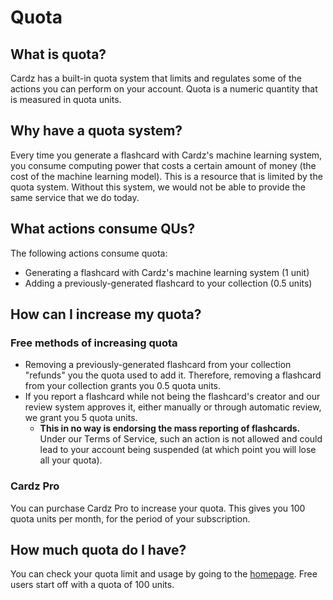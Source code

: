 # Quota

## What is quota?
Cardz has a built-in quota system that limits and regulates some of the actions you can perform on your account. Quota is a numeric quantity that is measured in quota units.

## Why have a quota system?
Every time you generate a flashcard with Cardz's machine learning system, you consume computing power that costs a certain amount of money (the cost of the machine learning model). This is a resource that is limited by the quota system. Without this system, we would not be able to provide the same service that we do today.

## What actions consume QUs?
The following actions consume quota:
- Generating a flashcard with Cardz's machine learning system (1 unit)
- Adding a previously-generated flashcard to your collection (0.5 units)

## How can I increase my quota?

### Free methods of increasing quota
- Removing a previously-generated flashcard from your collection "refunds" you the quota used to add it. Therefore, removing a flashcard from your collection grants you 0.5 quota units.
- If you report a flashcard while not being the flashcard's creator and our review system approves it, either manually or through automatic review, we grant you 5 quota units.
    - **This in no way is endorsing the mass reporting of flashcards.** Under our Terms of Service, such an action is not allowed and could lead to your account being suspended (at which point you will lose all your quota).

### Cardz Pro
You can purchase Cardz Pro to increase your quota. This gives you 100 quota units per month, for the period of your subscription.

## How much quota do I have?
You can check your quota limit and usage by going to the [homepage](https://app.cardz.tech/). Free users start off with a quota of 100 units.